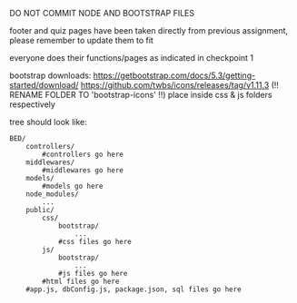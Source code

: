 DO NOT COMMIT NODE AND BOOTSTRAP FILES

footer and quiz pages have been taken directly from previous assignment, please remember to update them to fit

everyone does their functions/pages as indicated in checkpoint 1

bootstrap downloads:
https://getbootstrap.com/docs/5.3/getting-started/download/
https://github.com/twbs/icons/releases/tag/v1.11.3 (!! RENAME FOLDER TO 'bootstrap-icons' !!)
place inside css & js folders respectively

tree should look like:
```
BED/
    controllers/
        #controllers go here     
    middlewares/
        #middlewares go here
    models/
        #models go here   
    node_modules/
        ...
    public/
        css/
            bootstrap/
                ...
            #css files go here
        js/
            bootstrap/
                ...
            #js files go here
        #html files go here
    #app.js, dbConfig.js, package.json, sql files go here
```
